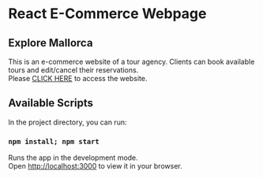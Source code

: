 # React E-Commerce Webpage 

## Explore Mallorca

This is an e-commerce website of a tour agency. Clients can book available tours and edit/cancel their reservations.\
Please [CLICK HERE](https://ml0010.github.io/react-shoppingcart) to access the website.


## Available Scripts

In the project directory, you can run:

### `npm install; npm start`

Runs the app in the development mode.\
Open [http://localhost:3000](http://localhost:3000) to view it in your browser.

